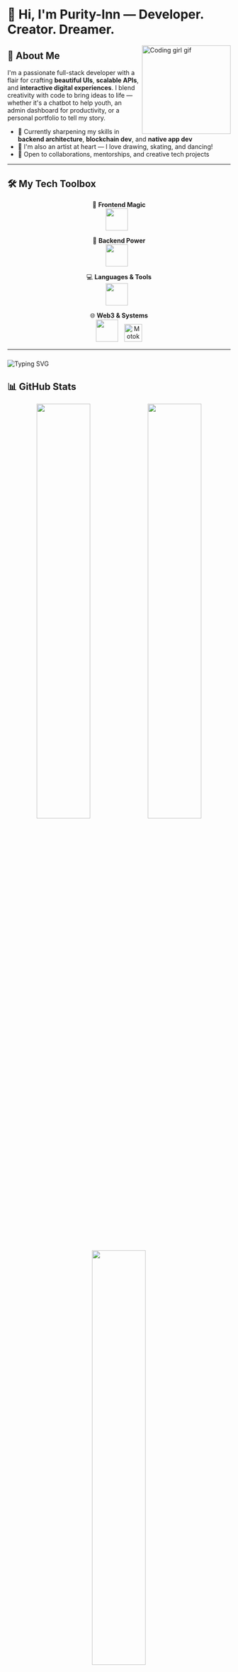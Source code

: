 
# 👋 Hi, I'm **Purity-Inn** — Developer. Creator. Dreamer.

<img align="right" src="https://media.giphy.com/media/du3J3cXyzhj75IOgvA/giphy.gif" width="200" alt="Coding girl gif" />

## 💫 About Me

I'm a passionate full-stack developer with a flair for crafting **beautiful UIs**, **scalable APIs**, and **interactive digital experiences**. I blend creativity with code to bring ideas to life — whether it's a chatbot to help youth, an admin dashboard for productivity, or a personal portfolio to tell my story.

- 🎯 Currently sharpening my skills in **backend architecture**, **blockchain dev**, and **native app dev**
- 🎨 I'm also an artist at heart — I love drawing, skating, and dancing!
- 🤝 Open to collaborations, mentorships, and creative tech projects

---

## 🛠️ My Tech Toolbox

<div align="center">

🎨 **Frontend Magic**  
<img src="https://skillicons.dev/icons?i=html,css,js,react,vue,svelte,tailwind" height="50" style="margin-right: 10px;" />

🧠 **Backend Power**  
<img src="https://skillicons.dev/icons?i=nodejs,express,mongodb,postgres,api" height="50" style="margin-right: 10px;" />

💻 **Languages & Tools**  
<img src="https://skillicons.dev/icons?i=python,typescript,git,firebase,graphql,figma" height="50" style="margin-right: 10px;" />

🌐 **Web3 & Systems**  
<img src="https://skillicons.dev/icons?i=solidity,rust,go" height="50" style="margin-right: 10px;" />
<img src="https://upload.wikimedia.org/wikipedia/commons/thumb/d/dd/Motoko-logo.svg/1280px-Motoko-logo.svg.png" height="40" alt="Motoko" />

</div>

---

### 

<img src="https://readme-typing-svg.demolab.com?font=Fira+Code&pause=1000&color=FFA500&width=435&lines=I+code+beautiful+UIs.;I+design+backend+APIs.;Always+learning.+Always+creating." alt="Typing SVG" />

## 📊 GitHub Stats

<div align="center">

<img src="https://github-readme-stats.vercel.app/api?username=Purity-Inn&show_icons=true&theme=radical&hide_border=true&count_private=true" width="49%" />
<img src="https://github-readme-streak-stats.herokuapp.com/?user=Purity-Inn&theme=radical&hide_border=true" width="49%" />

<img src="https://github-readme-stats.vercel.app/api/top-langs/?username=Purity-Inn&layout=compact&theme=radical&hide_border=true" width="49%" />

</div>


## 📫 Let's Connect

- 🌍 [Portfolio](#)  
- 💼 [LinkedIn](https://www.linkedin.com/in/purity-kerubo-b48851311/)  
- 📨 Email: kpurity984@gmail.com

---

### ⚡ Fun Fact  
> “Code is like art — creative, expressive, and always evolving.”  
Let’s build something meaningful and magical together!
